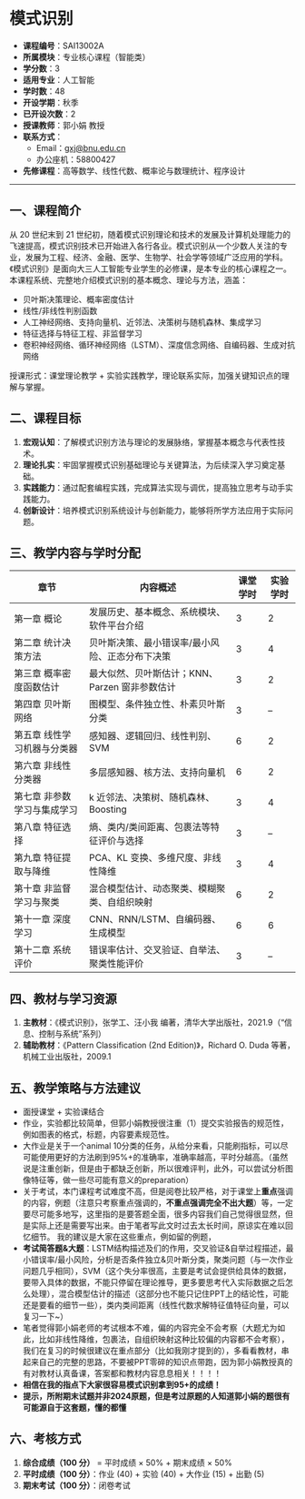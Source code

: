 # 模式识别

- **课程编号**：SAI13002A  
- **所属模块**：专业核心课程（智能类）  
- **学分数**：3  
- **适用专业**：人工智能  
- **学时数**：48  
- **开设学期**：秋季  
- **已开设次数**：2  
- **授课教师**：郭小娟 教授  
- **联系方式**：  
  - Email：gxj@bnu.edu.cn  
  - 办公座机：58800427  
- **先修课程**：高等数学、线性代数、概率论与数理统计、程序设计  

---

## 一、课程简介

从 20 世纪末到 21 世纪初，随着模式识别理论和技术的发展及计算机处理能力的飞速提高，模式识别技术已开始进入各行各业。模式识别从一个少数人关注的专业，发展为工程、经济、金融、医学、生物学、社会学等领域广泛应用的学科。《模式识别》是面向大三人工智能专业学生的必修课，是本专业的核心课程之一。本课程系统、完整地介绍模式识别的基本概念、理论与方法，涵盖：

- 贝叶斯决策理论、概率密度估计  
- 线性/非线性判别函数  
- 人工神经网络、支持向量机、近邻法、决策树与随机森林、集成学习  
- 特征选择与特征工程、非监督学习  
- 卷积神经网络、循环神经网络（LSTM）、深度信念网络、自编码器、生成对抗网络  

授课形式：课堂理论教学 + 实验实践教学，理论联系实际，加强关键知识点的理解与掌握。

## 二、课程目标

1. **宏观认知**：了解模式识别方法与理论的发展脉络，掌握基本概念与代表性技术。  
2. **理论扎实**：牢固掌握模式识别基础理论与关键算法，为后续深入学习奠定基础。  
3. **实践能力**：通过配套编程实践，完成算法实现与调优，提高独立思考与动手实践能力。  
4. **创新设计**：培养模式识别系统设计与创新能力，能够将所学方法应用于实际问题。

## 三、教学内容与学时分配

| 章节 | 内容概述                                                  | 课堂学时 | 实验学时 |
| ---- | --------------------------------------------------------- | -------- | -------- |
| 第一章  概论                | 发展历史、基本概念、系统模块、软件平台介绍                | 3        | 2        |
| 第二章  统计决策方法        | 贝叶斯决策、最小错误率/最小风险、正态分布下决策            | 3        | 4        |
| 第三章  概率密度函数估计    | 最大似然、贝叶斯估计；KNN、Parzen 窗非参数估计            | 3        | 2        |
| 第四章  贝叶斯网络          | 图模型、条件独立性、朴素贝叶斯分类                        | 3        | –        |
| 第五章  线性学习机器与分类器| 感知器、逻辑回归、线性判别、SVM                            | 6        | 2        |
| 第六章  非线性分类器        | 多层感知器、核方法、支持向量机                            | 6        | 2        |
| 第七章  非参数学习与集成学习| k 近邻法、决策树、随机森林、Boosting                      | 3        | 4        |
| 第八章  特征选择            | 熵、类内/类间距离、包裹法等特征评价与选择                  | 3        | –        |
| 第九章  特征提取与降维      | PCA、KL 变换、多维尺度、非线性降维                        | 3        | 4        |
| 第十章  非监督学习与聚类    | 混合模型估计、动态聚类、模糊聚类、自组织映射               | 6        | 2        |
| 第十一章 深度学习           | CNN、RNN/LSTM、自编码器、生成模型                         | 6        | 6        |
| 第十二章 系统评价           | 错误率估计、交叉验证、自举法、聚类性能评价                 | 3        | –        |

## 四、教材与学习资源

1. **主教材**：《模式识别》，张学工、汪小我 编著，清华大学出版社，2021.9（“信息、控制与系统”系列）  
2. **辅助教材**：《Pattern Classification (2nd Edition)》，Richard O. Duda 等著，机械工业出版社，2009.1  

## 五、教学策略与方法建议

- 面授课堂 + 实验课结合  
- 作业，实验都比较简单，但郭小娟教授很注重（1）提交实验报告的规范性，例如图表的格式，标题，内容要素规范性。  
- 大作业是关于一个animal 10分类的任务，从给分来看，只能刷指标，可以尽可能使用更好的方法刷到95%+的准确率，准确率越高，平时分越高。（虽然说是注重创新，但是由于都缺乏创新，所以很难评判，此外，可以尝试分析图像特征等，做一些尽可能有意义的preparation）
- 关于考试，本门课程考试难度不高，但是阅卷比较严格，对于课堂上**重点**强调的内容，例题（注意只考察重点强调的，**不重点强调完全不出大题**）等，一定要尽可能多地写，这里指的是要答题全面，很多内容我们自己觉得很显然，但是实际上还是需要写出来。由于笔者写此文时过去太长时间，原谅实在难以回忆细节。
  我的建议是大家在这些重点，例如留的例题，
- **考试简答题&大题**：LSTM结构描述及们的作用，交叉验证&自举过程描述，最小错误率/最小风险，分析是否条件独立&贝叶斯分类，聚类问题（与一次作业问题几乎相同），SVM（这个失分率很高，主要是考试会提供给具体的数据，要带入具体的数据，不能只停留在理论推导，更多要思考代入实际数据之后怎么处理），混合模型估计的描述（这部分也不能只记住PPT上的结论性，可能还是要看的细节一些），类内类间距离（线性代数求解特征值特征向量，可以复习一下~）
- 笔者觉得郭小娟老师的考试根本不难，偏的内容完全不会考察（大题尤为如此，比如非线性降维，包裹法，自组织映射这种比较偏的内容都不会考察），我们在复习的时候很建议在重点部分（比如我刚才提到的），多看看教材，串起来自己的完整的思路，不要被PPT零碎的知识点带跑，因为郭小娟教授真的有对教材认真备课，答案都和教材内容息息相关！！！！
- **相信在我的指点下大家很容易模式识别拿到95+的成绩！**
- **提示，所附期末试题并非2024原题，但是考过原题的人知道郭小娟的题很有可能源自于这套题，懂的都懂**
## 六、考核方式
1. **综合成绩（100 分）** = 平时成绩 × 50% + 期末成绩 × 50%  
2. **平时成绩（100 分）**：作业 (40) + 实验 (40) + 大作业 (15) + 出勤 (5)  
3. **期末考试（100 分）**：闭卷考试  

